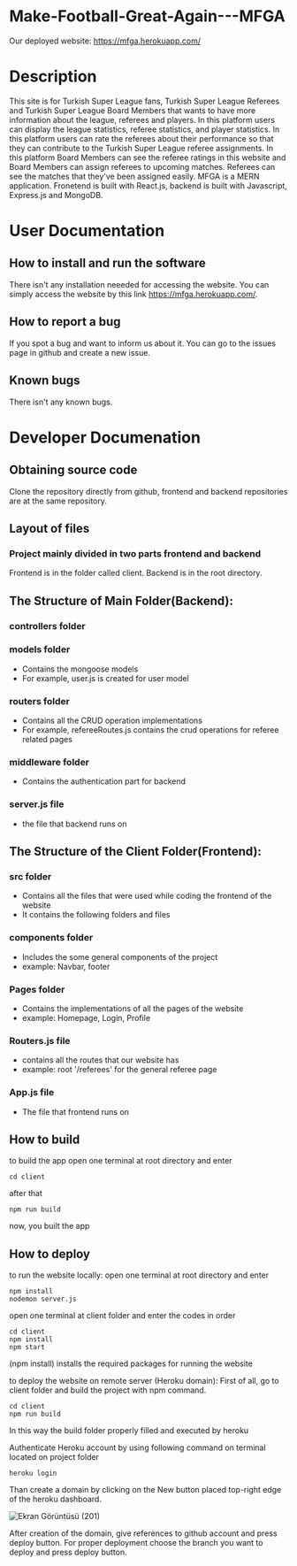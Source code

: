 # Make-Football-Great-Again---MFGA


Our deployed website:
https://mfga.herokuapp.com/

# Description
This site is for Turkish Super League fans, Turkish Super League Referees and Turkish Super League Board Members that wants to have more information about the league, referees and players. In this platform users can display the league statistics, referee statistics, and player statistics. In this platform users can rate the referees about their performance so that they can contribute to the Turkish Super League referee assignments. In this platform Board Members can see the referee ratings in this website and Board Members can assign referees to upcoming matches. Referees can see the matches that they've been assigned easily. MFGA is a MERN application. Fronetend is built with React.js, backend is built with Javascript, Express.js and MongoDB.  


# User Documentation
## How to install and run the software
There isn't any installation neeeded for accessing the website. You can simply access the website by this link https://mfga.herokuapp.com/.

## How to report a bug
If you spot a bug and want to inform us about it. You can go to the issues page in github and create a new issue.

## Known bugs
 There isn't any known bugs.
 
# Developer Documenation
## Obtaining source code
Clone the repository directly from github, frontend and backend repositories are at the same repository.

## Layout of files
### Project mainly divided in two parts frontend and backend
Frontend is in the folder called client.
Backend is in the root directory.

## The Structure of Main Folder(Backend):

### controllers folder

### models folder
- Contains the mongoose models
- For example, user.js is created for user model

### routers folder
- Contains all the CRUD operation implementations
- For example, refereeRoutes.js contains the crud operations for referee related pages

### middleware folder 
- Contains the authentication part for backend

### server.js file
- the file that backend runs on

## The Structure of the Client Folder(Frontend):

### src folder
- Contains all the files that were used while coding the frontend of the website
- It contains the following folders and files 

### components folder
- Includes the some general components of the project
- example: Navbar, footer

### Pages folder
- Contains the implementations of all the pages of the website
- example: Homepage, Login, Profile

### Routers.js file
- contains all the routes that our website has
- example: root '/referees' for the general referee page

### App.js file 
- The file that frontend runs on

## How to build
to build the app
open one terminal at root directory and enter
```
cd client
```
after that
```
npm run build
```
now, you built the app

## How to deploy
to run the website locally:
open one terminal at root directory and enter

```
npm install
nodemon server.js
```

open one terminal at client folder and enter the codes in order

```
cd client
npm install
npm start
```
(npm install) installs the required packages for running the website

to deploy the website on remote server (Heroku domain):
First of all, go to client folder and build the project with npm command.
```
cd client
npm run build
```
In this way the build folder properly filled and executed by heroku

Authenticate Heroku account by using following command on terminal located on project folder
```
heroku login
```

Than create a domain by clicking on the New button placed top-right edge of the heroku dashboard.

![Ekran Görüntüsü (201)](https://user-images.githubusercontent.com/88709260/207692211-c4ffa311-709a-444a-93e9-e222c3d47938.png)

After creation of the domain, give references to github account and press deploy button. For proper deployment choose the branch you want to deploy and press deploy button.
